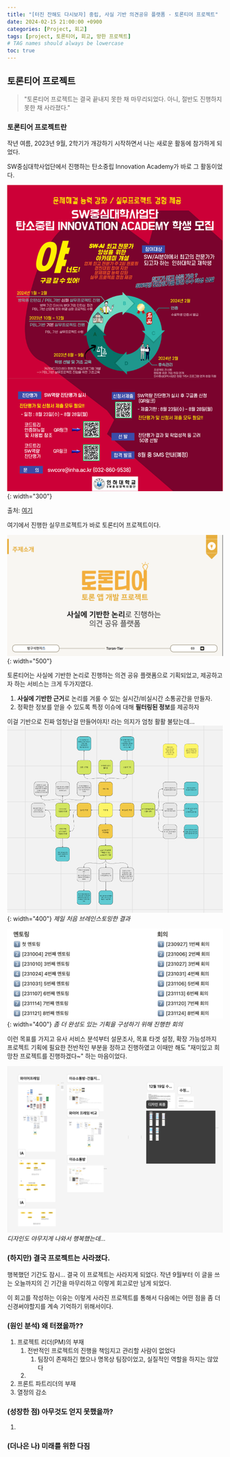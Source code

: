 ```yaml
---
title: "[터진 잔해도 다시보자] 중립, 사실 기반 의견공유 플랫폼 - 토론티어 프로젝트"
date: 2024-02-15 21:00:00 +0900
categories: [Project, 회고]
tags: [project, 토론티어, 회고, 망한 프로젝트]     
# TAG names should always be lowercase
toc: true
---
```

## **토론티어 프로젝트**
> "토론티어 프로젝트는 결국 끝내지 못한 채 마무리되었다. 아니, 절반도 진행하지 못한 채 사라졌다."

### **토론티어 프로젝트란**
작년 여름, 2023년 9월, 2학기가 개강하기 시작하면서 나는 새로운 활동에 참가하게 되었다.

SW중심대학사업단에서 진행하는 탄소중립 Innovation Academy가 바로 그 활동이었다.

![모집 포스터](/assets/img/posts/2024-02-15/innovation_academy_poster.jpg){: width="300"}

출처: [여기](https://www.inha.ac.kr/kr/950/subview.do?&enc=Zm5jdDF8QEB8JTJGYmJzJTJGa3IlMkY4JTJGMzUwNDMlMkZhcnRjbFZpZXcuZG8lM0ZwYWdlJTNEMSUyNnNyY2hDb2x1bW4lM0RhbGwlMjZzcmNoV3JkJTNEaW5ub3ZhdGlvbiUyNmJic0NsU2VxJTNEJTI2YmJzT3BlbldyZFNlcSUzRCUyNnJnc0JnbmRlU3RyJTNEJTI2cmdzRW5kZGVTdHIlM0QlMjZpc1ZpZXdNaW5lJTNEZmFsc2UlMjZwYXNzd29yZCUzRCUyNg%3D%3D)

여기에서 진행한 실무프로젝트가 바로 토론티어 프로젝트이다.

![토론티어 ppt](/assets/img/posts/2024-02-15/what-is-torontier.png){: width="500"}

토론티어는 사실에 기반한 논리로 진행하는 의견 공유 플랫폼으로 기획되었고, 제공하고자 하는 서비스는 크게 두가지였다.
1. **사실에 기반한 근거**로 논리를 겨룰 수 있는 실시간/비실시간 소통공간을 만들자.
2. 정확한 정보를 얻을 수 있도록 특정 이슈에 대해 **필터링된 정보**를 제공하자

이걸 기반으로 진짜 엄청난걸 만들어야지! 라는 의지가 엄청 활활 불탔는데...
![어떤 기능을 구현할지 두루뭉실하게 고민한 흔적](/assets/img/posts/2024-02-15/miro.png){: width="400"}
*제일 처음 브레인스토밍한 결과*

![기획단계에서만 진행된 회의와 멘토링](/assets/img/posts/2024-02-15/mentoring_list.png){: width="400"}
*좀 더 완성도 있는 기획을 구성하기 위해 진행한 회의*

이런 목표를 가지고 유사 서비스 분석부터 설문조사, 목표 타겟 설정, 확장 가능성까지 프로젝트 기획에 필요한 전반적인 부분을 정하고 진행하였고 이때만 해도 "재미있고 희망찬 프로젝트를 진행하겠다~" 하는 마음이었다.

![디자이너도 모셔서 부탁했던 결과...](/assets/img/posts/2024-02-15/figma_sample.png)
*디자인도 야무지게 나와서 행복했는데...*

### **(하지만) 결국 프로젝트는 사라졌다.**
행복했던 기간도 잠시... 결국 이 프로젝트는 사라지게 되었다. 작년 9월부터 이 글을 쓰는 오늘까지의 긴 기간을 마무리하고 이렇게 회고로만 남게 되었다.

이 회고를 작성하는 이유는 이렇게 사라진 프로젝트를 통해서 다음에는 어떤 점을 좀 더 신경써야할지를 계속 기억하기 위해서이다.

### (원인 분석) 왜 터졌을까??
1. 프로젝트 리더(PM)의 부재
   1. 전반적인 프로젝트의 진행을 책임지고 관리할 사람이 없었다
      1. 팀장이 존재하긴 했으나 명목상 팀장이었고, 실질적인 역할을 하지는 않았다
   2. 
2. 프론트 파트리더의 부재
3. 열정의 감소

### (성장한 점) 아무것도 얻지 못했을까?
1. 

### (더나은 나) 미래를 위한 다짐

